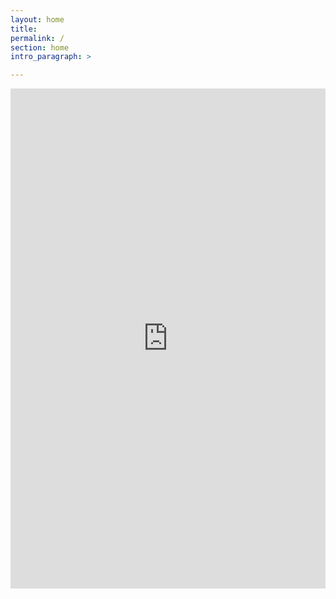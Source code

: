 ```yaml
---
layout: home
title: 
permalink: /
section: home
intro_paragraph: >

---
```


<iframe src="https://survey.zohopublic.com/zs/bKCsoH" frameborder='0' style='height:800px;width:100%;' marginwidth='0' marginheight='0' scrolling='auto'></iframe>
 
